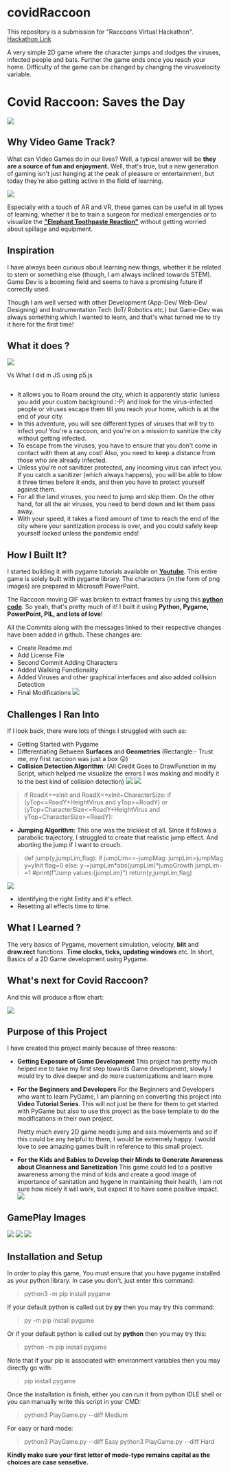 # covidRaccoon
This repository is a submission for "Raccoons Virtual Hackathon". [Hackathon Link](https://raccoons-virtual-hackathon.devpost.com/updates/12926-the-day-has-come-launching-the-raccoons)
              
A very simple 2D game where the character jumps and dodges the viruses, infected people and bats. Further the game ends once you reach your home. Difficulty of the game can be changed by changing the virusvelocity variable.

# Covid Raccoon: Saves the Day

![](WinnerScreen.png)

## Why Video Game Track?

What can Video Games do in our lives? Well, a typical answer will be **they are a source of fun and enjoyment.** Well, that's true, but a new generation of gaming isn't just hanging at the peak of pleasure or entertainment, but today they're also getting active in the field of learning.

![](GithubReferences/Learning.jpg)



Especially with a touch of AR and VR, these games can be useful in all types of learning, whether it be to train a surgeon for medical emergencies or to visualize the [__"Elephant Toothpaste Reaction"__](https://www.youtube.com/watch?v=p5qvi20J5IM) without getting worried about spillage and equipment.


## Inspiration

I have always been curious about learning new things, whether it be related to stem or something else (though, I am always inclined towards STEM). Game Dev is a booming field and seems to have a promising future if correctly used. 

Though I am well versed with other Development (App-Dev/ Web-Dev/ Designing) and Instrumentation Tech (IoT/ Robotics etc.) but Game-Dev was always something which I wanted to learn, and that's what turned me to try it here for the first time!

## What it does ?
![](GithubReferences/Game.gif)

Vs  What I did in JS using p5.js

![]()

- It allows you to Roam around the city, which is apparently static (unless you add your custom background :-P) and look for the virus-infected people or viruses escape them till you reach your home, which is at the end of your city.
- In this adventure, you will see different types of viruses that will try to infect you! You're a raccoon, and you're on a mission to sanitize the city without getting infected. 
- To escape from the viruses, you have to ensure that you don't come in contact with them at any cost! Also, you need to keep a distance from those who are already infected.
- Unless you're not sanitizer protected, any incoming virus can infect you. If you catch a sanitizer (which always happens), you will be able to blow it three times before it ends, and then you have to protect yourself against them.
- For all the land viruses, you need to jump and skip them. On the other hand, for all the air viruses, you need to bend down and let them pass away.
- With your speed, it takes a fixed amount of time to reach the end of the city where your sanitization process is over, and you could safely keep yourself locked unless the pandemic ends!

## How I Built It?

I started building it with pygame tutorials available on [**Youtube**](https://www.youtube.com/watch?v=i6xMBig-pP4&list=PLzMcBGfZo4-lp3jAExUCewBfMx3UZFkh5). This entire game is solely built with pygame library. The characters (in the form of png images) are prepared in Microsoft PowerPoint.

The Raccoon moving GIF was broken to extract frames by using this [**python code**](GIFtoFrames.py). So yeah, that's pretty much of it! I built it using **Python, Pygame, PowerPoint, PIL, and lots of love**!

All the Commits along with the messages linked to their respective changes have been added in github. These changes are:

- Create Readme.md
- Add License File
- Second Commit Adding Characters
- Added Walking Functionality
- Added Viruses and other graphical interfaces and also added collision Detection
- Final Modifications
![](GithubReferences/commits.jpg)
## Challenges I Ran Into

If I look back, there were lots of things I struggled with such as:
- Getting Started with Pygame
- Differentiating Between **Surfaces** and **Geometries** (Rectangle:- Trust me, my first raccoon was just a box 😛)
- **Collision Detection Algorithm**: (All Credit Goes to DrawFunction in my Script, which helped me visualize the errors I was making and modify it to the best kind of collision detection)
![](GithubReferences/CollisionDetection1.jpg)
![](GithubReferences/CollisionDetection2.jpg)
> if RoadX>=xInit and RoadX<=xInit+CharacterSize:
        if (yTop<=RoadY+HeightVirus and yTop>=RoadY) or (yTop+CharacterSize<=RoadY+HeightVirus and yTop+CharacterSize>=RoadY):
- **Jumping Algorithm**: This one was the trickiest of all. Since it follows a parabolic trajectory, I struggled to create that realistic jump effect. And aborting the jump if I want to crouch.
> def jump(y,jumpLim,flag):
    if jumpLim==-jumpMag:
        jumpLim=jumpMag
        y=yInit
        flag=0
    else:
        y-=jumpLim*abs(jumpLim)*jumpGrowth
        jumpLim-=1
    #print(f"Jump values:{jumpLim}")
    return(y,jumpLim,flag)

![](GithubReferences/CollisionDetection3.jpg)
- Identifying the right Entity and it's effect.
- Resetting all effects time to time.
## What I Learned ?

The very basics of Pygame, movement simulation, velocity, **blit** and **draw.rect** functions. **Time clocks, ticks, updating windows** etc. In short, Basics of a 2D Game development using Pygame.

## What's next for Covid Raccoon?

And this will produce a flow chart:

![](GithubReferences/FlowC1.jpg)
## Purpose of this Project

I have created this project mainly because of three reasons:
- **Getting Exposure of Game Development**
This project has pretty much helped me to take my first step towards Game development, slowly I would try to dive deeper and do more customizations and learn more.
- **For the Beginners and Developers**
For the Beginners and Developers who want to learn PyGame, I am planning on converting this project into **Video Tutorial Series**. This will not just be there for them to get started with PyGame but also to use this project as the base template to do the modifications in their own project.

	Pretty much every 2D game needs jump and axis movements and so if this could be any helpful to them, I would be extremely happy. I would love to see amazing games built in reference to this small project.
- **For the Kids and Babies to Develop their Minds to Generate Awareness about Cleanness and Sanetization**
This game could led to a positive awareness among the mind of kids and create a good image of importance of sanitation and hygene in maintaining their health, I am not sure how nicely it will work, but expect it to have some positive impact.
![](GithubReferences/FlowC2.jpg)

## GamePlay Images
![](GithubReferences/GameView1.jpg)
![](GithubReferences/GameView2.jpg)
![](FinalScreen.png)

## Installation and Setup
In order to play this game, You must ensure that you have pygame installed as your python library. In case you don't, just enter this command:

> python3 -m pip install pygame

If your default python is called out by **py** then you may try this command:

> py -m pip install pygame

Or if your default python is called out by **python** then you may try this:

> python -m pip install pygame

Note that if your pip is associated with environment variables then you may directly go with:

> pip install pygame

Once the installation is finish, either you can run it from python IDLE shell or you can manually write this script in your CMD:

> python3 PlayGame.py --diff Medium

For easy or hard mode:
> python3 PlayGame.py --diff Easy
> python3 PlayGame.py --diff Hard

**Kindly make sure your first letter of mode-type remains capital as the choices are case sensetive.**
